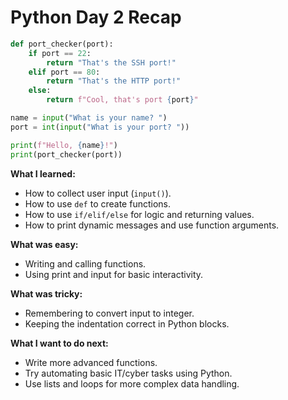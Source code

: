 # Python Day 2 Recap

```python
def port_checker(port):
    if port == 22:
        return "That's the SSH port!"
    elif port == 80:
        return "That's the HTTP port!"
    else:
        return f"Cool, that's port {port}"

name = input("What is your name? ")
port = int(input("What is your port? "))

print(f"Hello, {name}!")
print(port_checker(port))
```

**What I learned:**
- How to collect user input (`input()`).
- How to use `def` to create functions.
- How to use `if/elif/else` for logic and returning values.
- How to print dynamic messages and use function arguments.

**What was easy:**
- Writing and calling functions.
- Using print and input for basic interactivity.

**What was tricky:**
- Remembering to convert input to integer.
- Keeping the indentation correct in Python blocks.

**What I want to do next:**
- Write more advanced functions.
- Try automating basic IT/cyber tasks using Python.
- Use lists and loops for more complex data handling.
